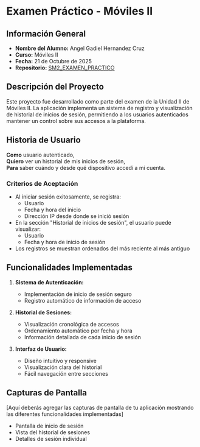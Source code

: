 # Examen Práctico - Móviles II

## Información General
- **Nombre del Alumno:** Angel Gadiel Hernandez Cruz
- **Curso:** Móviles II
- **Fecha:** 21 de Octubre de 2025
- **Repositorio:** [SM2_EXAMEN_PRACTICO](https://github.com/Angelhc123/SM2_EXAMEN_PRACTICO)

## Descripción del Proyecto
Este proyecto fue desarrollado como parte del examen de la Unidad II de Móviles II. La aplicación implementa un sistema de registro y visualización de historial de inicios de sesión, permitiendo a los usuarios autenticados mantener un control sobre sus accesos a la plataforma.

## Historia de Usuario
**Como** usuario autenticado,  
**Quiero** ver un historial de mis inicios de sesión,  
**Para** saber cuándo y desde qué dispositivo accedí a mi cuenta.

### Criterios de Aceptación
- Al iniciar sesión exitosamente, se registra:
  - Usuario
  - Fecha y hora del inicio
  - Dirección IP desde donde se inició sesión
- En la sección "Historial de inicios de sesión", el usuario puede visualizar:
  - Usuario
  - Fecha y hora de inicio de sesión
- Los registros se muestran ordenados del más reciente al más antiguo

## Funcionalidades Implementadas
1. **Sistema de Autenticación:**
   - Implementación de inicio de sesión seguro
   - Registro automático de información de acceso

2. **Historial de Sesiones:**
   - Visualización cronológica de accesos
   - Ordenamiento automático por fecha y hora
   - Información detallada de cada inicio de sesión

3. **Interfaz de Usuario:**
   - Diseño intuitivo y responsive
   - Visualización clara del historial
   - Fácil navegación entre secciones

## Capturas de Pantalla
[Aquí deberás agregar las capturas de pantalla de tu aplicación mostrando las diferentes funcionalidades implementadas]

- Pantalla de inicio de sesión
- Vista del historial de sesiones
- Detalles de sesión individual